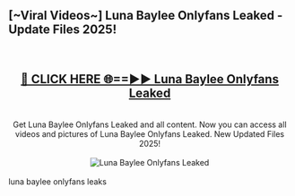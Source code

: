 <h2>[~Viral Videos~] Luna Baylee Onlyfans Leaked - Update Files 2025!</h2>
<br>
<div align="center">
<h2><a href="https://betterlinks.top/A2PfLJ" rel="nofollow">🔴 CLICK HERE 🌐==►► Luna Baylee Onlyfans Leaked</a></h2>
<br>
Get Luna Baylee Onlyfans Leaked and all content. Now you can access all videos and pictures of Luna Baylee Onlyfans Leaked. New Updated Files 2025!
<br>
<br>
<a href="https://betterlinks.top/A2PfLJ" rel="nofollow" data-target="animated-image.originalLink"><img src="https://i.ibb.co.com/WyWwxjT/player-gif2.gif" alt="Luna Baylee Onlyfans Leaked" style="max-width: 100%; display: inline-block;" data-target="animated-image.originalImage"></a>
</div>
<br>
luna baylee onlyfans leaks
